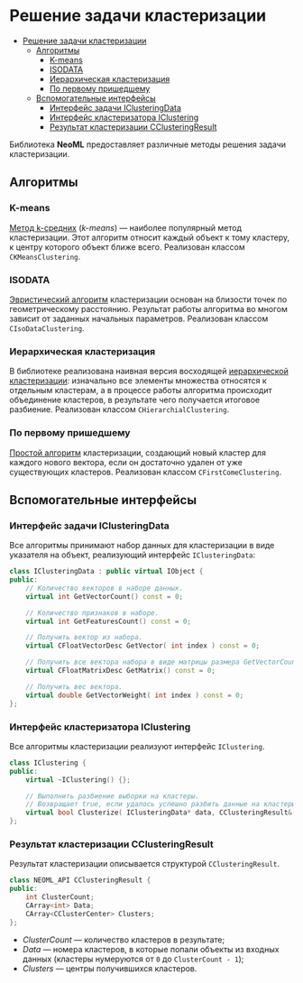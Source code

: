 # Решение задачи кластеризации

<!-- TOC -->

- [Решение задачи кластеризации](#решение-задачи-кластеризации)
	- [Алгоритмы](#алгоритмы)
		- [K-means](#k-means)
		- [ISODATA](#ISODATA)
		- [Иерархическая кластеризация](#иерархическая-кластеризация)
		- [По первому пришедшему](#по-первому-пришедшему)
	- [Вспомогательные интерфейсы](#вспомогательные-интерфейсы)
		- [Интерфейс задачи IClusteringData](#интерфейс-задачи-iclusteringdata)
		- [Интерфейс кластеризатора IClustering](#интерфейс-кластеризатора-iclustering)
		- [Результат кластеризации CClusteringResult](#результат-кластеризации-cclusteringresult)

<!-- /TOC -->

Библиотека **NeoML** предоставляет различные методы решения задачи кластеризации.

## Алгоритмы

### K-means

[Метод k-средних](kMeans.md) (*k-means*) — наиболее популярный метод кластеризации. Этот алгоритм относит каждый объект к тому кластеру, к центру которого объект ближе всего. Реализован классом `CKMeansClustering`.

### ISODATA

[Эвристический алгоритм](ISODATA.md) кластеризации основан на близости точек по геометрическому расстоянию. Результат работы алгоритма во многом зависит от заданных начальных параметров. Реализован классом `CIsoDataClustering`.

### Иерархическая кластеризация

В библиотеке реализована наивная версия восходящей [иерархической кластеризации](Hierarchical.md): изначально все элементы множества относятся к отдельным кластерам, а в процессе работы алгоритма происходит объединение кластеров, в результате чего получается итоговое разбиение. Реализован классом `CHierarchialClustering`.

### По первому пришедшему

[Простой алгоритм](FirstCome.md) кластеризации, создающий новый кластер для каждого нового вектора, если он достаточно удален от уже существующих кластеров. Реализован классом `CFirstComeClustering`.

## Вспомогательные интерфейсы

### Интерфейс задачи IClusteringData

Все алгоритмы принимают набор данных для кластеризации в виде указателя на объект, реализующий интерфейс `IClusteringData`:

```c++
class IClusteringData : public virtual IObject {
public:
	// Количество векторов в наборе данных.
	virtual int GetVectorCount() const = 0;

	// Количество признаков в наборе.
	virtual int GetFeaturesCount() const = 0;

	// Получить вектор из набора.
	virtual CFloatVectorDesc GetVector( int index ) const = 0;

	// Получить все вектора набора в виде матрицы размера GetVectorCount() x GetFeaturesCount().
	virtual CFloatMatrixDesc GetMatrix() const = 0;

	// Получить вес вектора.
	virtual double GetVectorWeight( int index ) const = 0;
};
```

### Интерфейс кластеризатора IClustering

Все алгоритмы кластеризации реализуют интерфейс `IClustering`.

```c++
class IClustering {
public:
	virtual ~IClustering() {};

	// Выполнить разбиение выборки на кластеры.
	// Возвращает true, если удалось успешно разбить данные на кластеры с заданными параметрами.
	virtual bool Clusterize( IClusteringData* data, CClusteringResult& result ) = 0;
};
```

### Результат кластеризации CClusteringResult

Результат кластеризации описывается структурой `CClusteringResult`.

```c++
class NEOML_API CClusteringResult {
public:
	int ClusterCount;
	CArray<int> Data;
	CArray<CClusterCenter> Clusters;
};
```

- *ClusterCount* — количество кластеров в результате;
- *Data* — номера кластеров, в которые попали объекты из входных данных (кластеры нумеруются от `0` до `ClusterCount - 1`);
- *Clusters* — центры получившихся кластеров.
